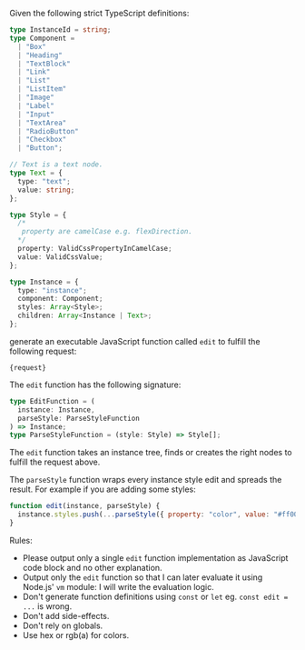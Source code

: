 Given the following strict TypeScript definitions:

```typescript
type InstanceId = string;
type Component =
  | "Box"
  | "Heading"
  | "TextBlock"
  | "Link"
  | "List"
  | "ListItem"
  | "Image"
  | "Label"
  | "Input"
  | "TextArea"
  | "RadioButton"
  | "Checkbox"
  | "Button";

// Text is a text node.
type Text = {
  type: "text";
  value: string;
};

type Style = {
  /*
   property are camelCase e.g. flexDirection.
  */
  property: ValidCssPropertyInCamelCase;
  value: ValidCssValue;
};

type Instance = {
  type: "instance";
  component: Component;
  styles: Array<Style>;
  children: Array<Instance | Text>;
};
```

generate an executable JavaScript function called `edit` to fulfill the following request:

```
{request}
```

The `edit` function has the following signature:

```typescript
type EditFunction = (
  instance: Instance,
  parseStyle: ParseStyleFunction
) => Instance;
type ParseStyleFunction = (style: Style) => Style[];
```

The `edit` function takes an instance tree, finds or creates the right nodes to fulfill the request above.

The `parseStyle` function wraps every instance style edit and spreads the result. For example if you are adding some styles:

```javascript
function edit(instance, parseStyle) {
  instance.styles.push(...parseStyle({ property: "color", value: "#ff0000" }));
}
```

Rules:

- Please output only a single `edit` function implementation as JavaScript code block and no other explanation.
- Output only the `edit` function so that I can later evaluate it using Node.js' `vm` module: I will write the evaluation logic.
- Don't generate function definitions using `const` or `let` eg. `const edit = ...` is wrong.
- Don't add side-effects.
- Don't rely on globals.
- Use hex or rgb(a) for colors.
